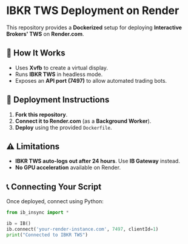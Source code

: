# IBKR TWS Deployment on Render

This repository provides a **Dockerized** setup for deploying **Interactive Brokers' TWS** on **Render.com**.

## 🔹 How It Works
- Uses **Xvfb** to create a virtual display.
- Runs **IBKR TWS** in headless mode.
- Exposes an **API port (7497)** to allow automated trading bots.

## 🚀 Deployment Instructions
1. **Fork this repository**.
2. **Connect it to Render.com** (as a **Background Worker**).
3. **Deploy** using the provided `Dockerfile`.

## ⚠️ Limitations
- **IBKR TWS auto-logs out after 24 hours**. Use **IB Gateway** instead.
- **No GPU acceleration** available on Render.

## 📞 Connecting Your Script
Once deployed, connect using Python:

```python
from ib_insync import *

ib = IB()
ib.connect('your-render-instance.com', 7497, clientId=1)
print("Connected to IBKR TWS")
```